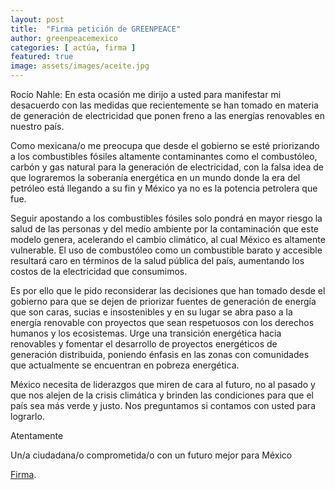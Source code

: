 ```yaml
---
layout: post
title:  "Firma petición de GREENPEACE"
author: greenpeacemexico
categories: [ actúa, firma ]
featured: true
image: assets/images/aceite.jpg
---
```


Rocío Nahle: En esta ocasión me dirijo a usted para manifestar mi desacuerdo con las medidas que recientemente se han tomado en materia de generación de electricidad que ponen freno a las energías renovables en nuestro país.

Como mexicana/o me preocupa que desde el gobierno se esté priorizando a los combustibles fósiles altamente contaminantes como el combustóleo, carbón y gas natural para la generación de electricidad, con la falsa idea de que lograremos la soberanía energética en un mundo donde la era del petróleo está llegando a su fin y México ya no es la potencia petrolera que fue.

Seguir apostando a los combustibles fósiles solo pondrá en mayor riesgo la salud de las personas y del medio ambiente por la contaminación que este modelo genera, acelerando el cambio climático, al cual México es altamente vulnerable. El uso de combustóleo como un combustible barato y accesible resultará caro en términos de la salud pública del país, aumentando los costos de la electricidad que consumimos.

Es por ello que le pido reconsiderar las decisiones que han tomado desde el gobierno para que se dejen de priorizar fuentes de generación de energía que son caras, sucias e insostenibles y en su lugar se abra paso a la energía renovable con proyectos que sean respetuosos con los derechos humanos y los ecosistemas. Urge una transición energética hacia renovables y fomentar el desarrollo de proyectos energéticos de generación distribuida, poniendo énfasis en las zonas con comunidades que actualmente se encuentran en pobreza energética.

México necesita de liderazgos que miren de cara al futuro, no al pasado y que nos alejen de la crisis climática y brinden las condiciones para que el país sea más verde y justo. Nos preguntamos si contamos con usted para lograrlo.

Atentamente

Un/a ciudadana/o comprometida/o con un futuro mejor para México

[Firma][jekyll-docs].

[jekyll-docs]: https://actua.greenpeace.org.mx/no-al-bloqueo-de-energias-renovables-en-mexico?utm_content=TWFirmaCiberaccionRocio200521R:ESU&utm_medium=social&utm_source=twitter&utm_campaign=No%20al%20bloqueo%20de%20energias%20renovables%20en%20Mexico%20SENER&hs_resource__c=ESU&hs_subchannel__c=social&hs_partner__c=twitter&hs_tool=Link&hs_origen__c=TWFirmaCiberaccionRocio200521R:ESU